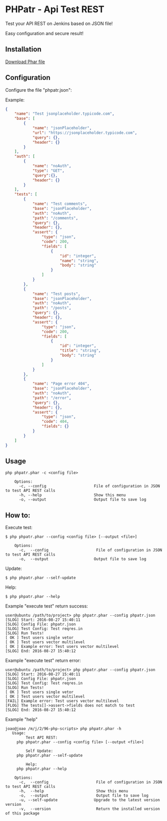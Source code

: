 
PHPatr - Api Test REST
========================================

Test your API REST on Jenkins based on JSON file!

Easy configuration and secure result!

Installation
--------------------

[Download Phar file](https://raw.githubusercontent.com/00F100/phpatr/master/dist/phpatr.phar)

Configuration
--------------------

Configure the file "phpatr.json":

Example:

```json
{
	"name": "Test jsonplaceholder.typicode.com",
	"base": [
		{
			"name": "jsonPlaceholder",
			"url": "https://jsonplaceholder.typicode.com",
			"query": {},
			"header": {}
		}
	],
	"auth": [
		{
			"name": "noAuth",
			"type": "GET",
			"query":{},
			"header": {}
		}
	],
	"tests": [
		{
			"name": "Test comments",
			"base": "jsonPlaceholder",
			"auth": "noAuth",
			"path": "/comments",
			"query": {},
			"header": {},
			"assert": {
				"type": "json",
				"code": 200,
				"fields": [
					{
						"id": "integer",
						"name": "string",
						"body": "string"
					}
				]
			}
		},
		{
			"name": "Test posts",
			"base": "jsonPlaceholder",
			"auth": "noAuth",
			"path": "/posts",
			"query": {},
			"header": {},
			"assert": {
				"type": "json",
				"code": 200,
				"fields": [
					{
						"id": "integer",
						"title": "string",
						"body": "string"
					}
				]
			}
		},
		{
			"name": "Page error 404",
			"base": "jsonPlaceholder",
			"auth": "noAuth",
			"path": "/error",
			"query": {},
			"header": {},
			"assert": {
				"type": "json",
				"code": 404,
				"fields": {}
			}
		}
	]
}
```

Usage
--------------------

```
php phpatr.phar -c <config file>  

	Options:
	  -c, --config                     File of configuration in JSON to test API REST calls  
	  -h, --help                       Show this menu  
	  -o, --output                     Output file to save log 
```

How to:
--------------------

Execute test:

```
$ php phpatr.phar --config <config file> [--output <file>]

	Options:
	  -c,  --config                     File of configuration in JSON to test API REST calls  
	  -o,  --output                    Output file to save log  
```

Update:

```
$ php phpatr.phar --self-update
```

Help:

```
$ php phpatr.phar --help
```

Example "execute test" return success:

```
user@ubuntu /path/to/project> php phpatr.phar --config phpatr.json
[SLOG] Start: 2016-08-27 15:40:11 
[SLOG] Config File: phpatr.json 
[SLOG] Test Config: Test reqres.in 
[SLOG] Run Tests! 
[ OK ] Test users single vetor 
[ OK ] Test users vector multilevel 
[ OK ] Example error: Test users vector multilevel 
[SLOG] End: 2016-08-27 15:40:12 

```

Example "execute test" return error:

```
user@ubuntu /path/to/project> php phpatr.phar --config phpatr.json
[SLOG] Start: 2016-08-27 15:40:11 
[SLOG] Config File: phpatr.json 
[SLOG] Test Config: Test reqres.in 
[SLOG] Run Tests! 
[ OK ] Test users single vetor 
[ OK ] Test users vector multilevel 
[FAIL] Example error: Test users vector multilevel 
[FLOG] The tests[]->assert->fields does not match to test 
[SLOG] End: 2016-08-27 15:40:12 

```

Example "help"

```
joao@joao /m/j/2/96-php-scripts> php phpatr.phar -h
   Usage:
         Test API REST: 
	 php phpatr.phar --config <config file> [--output <file>]  

         Self Update: 
	 php phpatr.phar --self-update  

         Help: 
	 php phpatr.phar --help  

	Options:
	  -c,  --config                     File of configuration in JSON to test API REST calls  
	  -h,  --help                       Show this menu  
	  -o,  --output                     Output file to save log  
	  -u, --self-update                Upgrade to the latest version version  
	  -v,  --version                    Return the installed version of this package

```